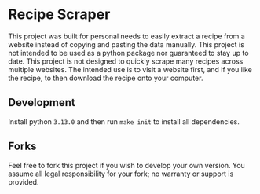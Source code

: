 # Recipe Scraper
This project was built for personal needs to easily extract a recipe from a website instead of copying and pasting
the data manually. This project is not intended to be used as a python package nor guaranteed to stay up to date. 
This project is not designed to quickly scrape many recipes across multiple websites. The intended use is to visit a 
website first, and if you like the recipe, to then download the recipe onto your computer.

## Development
Install python `3.13.0` and then run `make init` to install all dependencies.

## Forks
Feel free to fork this project if you wish to develop your own version. You assume all legal responsibility for your 
fork; no warranty or support is provided.
